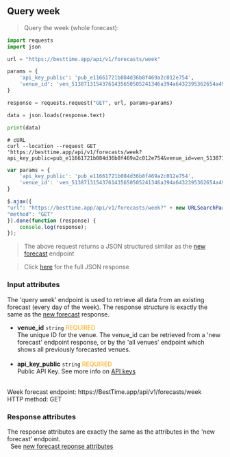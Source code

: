 ## Query week

> Query the week (whole forecast):

```python
import requests
import json

url = "https://besttime.app/api/v1/forecasts/week"

params = {
    'api_key_public': 'pub_e11661721b084d36b8f469a2c012e754',
    'venue_id': 'ven_51387131543761435650505241346a394a6432395362654a496843',
}

response = requests.request("GET", url, params=params)

data = json.loads(response.text)

print(data)
```

```shell
# cURL
curl --location --request GET 'https://besttime.app/api/v1/forecasts/week?api_key_public=pub_e11661721b084d36b8f469a2c012e754&venue_id=ven_51387131543761435650505241346a394a6432395362654a496843'
```

```javascript
var params = {
    'api_key_public': 'pub_e11661721b084d36b8f469a2c012e754',
    'venue_id': 'ven_51387131543761435650505241346a394a6432395362654a496843'
}

$.ajax({
"url": "https://besttime.app/api/v1/forecasts/week?" + new URLSearchParams(params),
"method": "GET"
}).done(function (response) {
    console.log(response);
});
```

> The above request returns a JSON structured similar as the [new forecast](#new-forecast) endpoint

> Click <a href="https://github.com/besttime-app/slate/blob/master/source/examples/forecast_new/forecast_new_response.json" target="_blank">here</a> for the full JSON response

### Input attributes

The 'query week' endpoint is used to retrieve all data from an existing forecast (every day of the week). The response structure is exactly the same as the [new forecast](#new-forecast) response. 

- **venue_id** `string` <span style="color:orange">REQUIRED</span>  
 The unique ID for the venue. The venue_id can be retrieved from a 'new forecast' endpoint response, or by the 'all venues' endpoint which shows all previously forecasted venues.  
 &nbsp; 
- **api_key_public** `string` <span style="color:orange">REQUIRED</span>  
 Public API Key. See more info on [API keys](#api-keys)  
 &nbsp; 

<aside class="notice">
Week forecast endpoint: https://BestTime.app/api/v1/forecasts/week
</aside>

<aside class="notice">
HTTP method: GET
</aside>


### Response attributes

The response attributes are exactly the same as the attributes in the 'new forecast' endpoint.  
 &nbsp;
See [new forecast reponse attributes](#responseattributesnewforecast)
